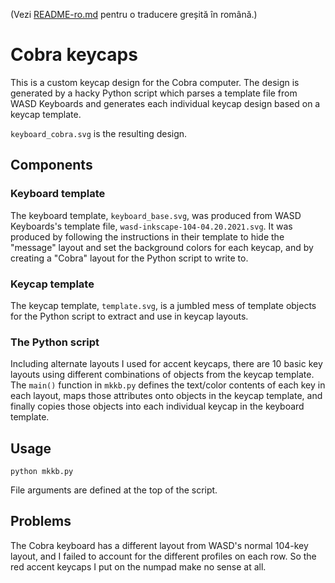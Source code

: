 (Vezi [README-ro.md](README-ro.md) pentru o traducere greșită în română.)

# Cobra keycaps

This is a custom keycap design for the Cobra computer.  The design is generated
by a hacky Python script which parses a template file from WASD Keyboards and
generates each individual keycap design based on a keycap template.

`keyboard_cobra.svg` is the resulting design.

## Components

### Keyboard template

The keyboard template, `keyboard_base.svg`, was produced from WASD Keyboards's
template file, `wasd-inkscape-104-04.20.2021.svg`.  It was produced by
following the instructions in their template to hide the "message" layout and
set the background colors for each keycap, and by creating a "Cobra" layout for
the Python script to write to.

### Keycap template

The keycap template, `template.svg`, is a jumbled mess of template objects for
the Python script to extract and use in keycap layouts.

### The Python script

Including alternate layouts I used for accent keycaps, there are 10 basic key
layouts using different combinations of objects from the keycap template.  The
`main()` function in `mkkb.py` defines the text/color contents of each key in
each layout, maps those attributes onto objects in the keycap template, and
finally copies those objects into each individual keycap in the keyboard
template.

## Usage

`python mkkb.py`

File arguments are defined at the top of the script.

## Problems

The Cobra keyboard has a different layout from WASD's normal 104-key layout,
and I failed to account for the different profiles on each row.  So the red
accent keycaps I put on the numpad make no sense at all.
